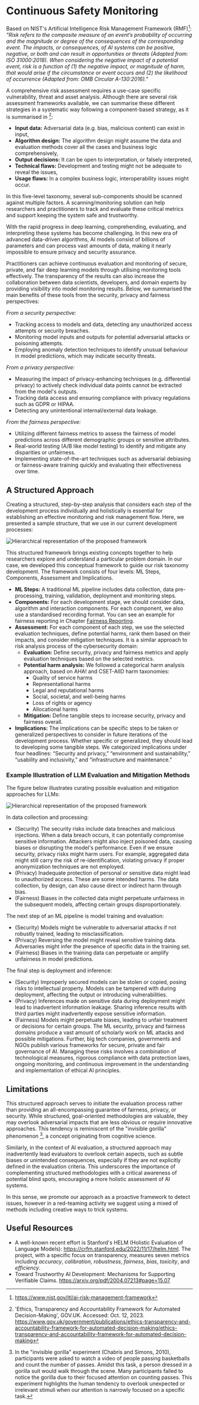 # Continuous Safety Monitoring

Based on NIST's Artificial Intelligence Risk Management Framework (RMF)[^nist]: _"Risk refers to the composite measure of an event’s probability of occurring and the magnitude or degree of the consequences of the corresponding event. The impacts, or consequences, of AI systems can be positive, negative, or both and can result in opportunities or threats (Adapted from: ISO 31000:2018). When considering the negative impact of a potential event, risk is a function of (1) the negative impact, or magnitude of harm, that would arise if the circumstance or event occurs and (2) the likelihood of occurrence (Adapted from: OMB Circular A-130:2016)."_

A comprehensive risk assessment requires a use-case specific vulnerability, threat and asset analysis. Although there are several risk assessment frameworks available, we can summarise these different strategies in a systematic way following a component-based strategy, as it is summarised in [^cdei]:

-   **Input data:** Adversarial data (e.g. bias, malicious content) can exist in input,
-   **Algorithm design:** The algorithm design might assume the data and evaluation methods cover all the cases and business logic comprehensively,
-   **Output decisions:** It can be open to interpretation, or falsely interpreted,
-   **Technical flaws:** Development and testing might not be adequate to reveal the issues,
-   **Usage flaws:** In a complex business logic, interoperability issues might occur.

In this five-level taxonomy, several sub-components should be scanned against multiple factors. A scanning/monitoring solution can help researchers and practitioners to track and evaluate these critical metrics and support keeping the system safe and trustworthy.

With the rapid progress in deep learning, comprehending, evaluating, and interpreting these systems has become challenging. In this new era of advanced data-driven algorithms, AI models consist of billions of parameters and can process vast amounts of data, making it nearly impossible to ensure privacy and security assurance.

Practitioners can achieve continuous evaluation and monitoring of secure, private, and fair deep learning models through utilising monitoring tools effectively. The transparency of the results can also increase the collaboration between data scientists, developers, and domain experts by providing visibility into model monitoring results. Below, we summarised the main benefits of these tools from the security, privacy and fairness perspectives:

*From a security perspective:*

- Tracking access to models and data, detecting any unauthorized access attempts or security breaches.
- Monitoring model inputs and outputs for potential adversarial attacks or poisoning attempts.
- Employing anomaly detection techniques to identify unusual behaviour in model predictions, which may indicate security threats.

*From a privacy perspective:*

- Measuring the impact of privacy-enhancing techniques (e.g. differential privacy) to actively check individual data points cannot be extracted from the model's outputs.
- Tracking data access and ensuring compliance with privacy regulations such as GDPR or HIPAA.
- Detecting any unintentional internal/external data leakage.

*From the fairness perspective:*

- Utilizing different fairness metrics to assess the fairness of model predictions across different demographic groups or sensitive attributes.
- Real-world testing (A/B like model testing) to identify and mitigate any disparities or unfairness.
- Implementing state-of-the-art techniques such as adversarial debiasing or fairness-aware training quickly and evaluating their effectiveness over time.


## A Structured Approach

Creating a structured, step-by-step analysis that considers each step of the development process individually and holistically is essential for establishing an effective monitoring and risk management flow. Here, we presented a sample structure, that we use in our current development processes: 

![Hierarchical representation of the proposed framework](../media/hierarchical-framework.png)

This structured framework brings existing concepts together to help researchers explore and understand a particular problem domain. In our case, we developed this conceptual framework to guide our risk taxonomy development. The framework consists of four levels: ML Steps, Components, Assessment and Implications.

-	**ML Steps:** A traditional ML pipeline includes data collection, data pre-processing, training, validation, deployment and monitoring steps.
-	**Components:** For each development stage, we should consider data, algorithm and interaction components. For each component, we also use a standardised recording format. You can see an example for fairness reporting in Chapter [Fairness Reporting](../fairness/recording_standard.md).
-	**Assessment:** For each component of each step, we use the selected evaluation techniques, define potential harms, rank them based on their impacts, and consider mitigation techniques. It is a similar approach to risk analysis process of the cybersecurity domain:
    - **Evaluation:** Define security, privacy and fairness metrics and apply evaluation techniques based on the selected metrics. 
    - **Potential harm analysis:** We followed a categorical harm analysis approach, based on AHA! and CSET-AIID harm taxonomies:
        -	Quality of service harms
        -	Representational harms
        -	Legal and reputational harms
        -	Social, societal, and well-being harms
        -	Loss of rights or agency
        -	Allocational harms
    - **Mitigation:** Define tangible steps to increase security, privacy and fairness overall.
- **Implications:** The implications can be specific steps to be taken or generalized perspectives to consider in future iterations of the development process. Whether specific or generalized, they should lead to developing some tangible steps. We categorized implications under four headlines: “Security and privacy,” “environment and sustainability,” “usability and inclusivity,” and “infrastructure and maintenance.” 

### Example Illustration of LLM Evaluation and Mitigation Methods

The figure below illustrates curating possible evaluation and mitigation approaches for LLMs:

![Hierarchical representation of the proposed framework](../media/framework-all.png)

In data collection and processing:
- (Security) The security risks include data breaches and malicious injections. When a data breach occurs, it can potentially compromise sensitive information. Attackers might also inject poisoned data, causing biases or disrupting the model's performance. Even if we ensure security, privacy risks might harm users. For example, aggregated data might still carry the risk of re-identification, violating privacy if proper anonymization techniques are not employed. 
- (Privacy) Inadequate protection of personal or sensitive data might lead to unauthorized access. These are some intended harms. The data collection, by design, can also cause direct or indirect harm through bias. 
- (Fairness) Biases in the collected data might perpetuate unfairness in the subsequent models, affecting certain groups disproportionately.

The next step of an ML pipeline is model training and evaluation:
- (Security) Models might be vulnerable to adversarial attacks if not robustly trained, leading to misclassification. 
- (Privacy) Reversing the model might reveal sensitive training data. Adversaries might infer the presence of specific data in the training set. 
- (Fairness) Biases in the training data can perpetuate or amplify unfairness in model predictions.

The final step is deployment and inference:
- (Security) Improperly secured models can be stolen or copied, posing risks to intellectual property. Models can be tampered with during deployment, affecting the output or introducing vulnerabilities. 
- (Privacy) Inferences made on sensitive data during deployment might lead to inadvertent information leakage. Sharing inference results with third parties might inadvertently expose sensitive information. 
- (Fairness) Models might perpetuate biases, leading to unfair treatment or decisions for certain groups.
The ML security, privacy and fairness domains produce a vast amount of scholarly work on ML attacks and possible mitigations. Further, big tech companies, governments and NGOs publish various frameworks for secure, private and fair governance of AI. Managing these risks involves a combination of technological measures, rigorous compliance with data protection laws, ongoing monitoring, and continuous improvement in the understanding and implementation of ethical AI principles. 

## Limitations

This structured approach serves to initiate the evaluation process rather than providing an all-encompassing guarantee of fairness, privacy, or security. While structured, goal-oriented methodologies are valuable, they may overlook adversarial impacts that are less obvious or require innovative approaches. This tendency is reminiscent of the "invisible gorilla" phenomenon [^gorilla], a concept originating from cognitive science.

Similarly, in the context of AI evaluation, a structured approach may inadvertently lead evaluators to overlook certain aspects, such as subtle biases or unintended consequences, especially if they are not explicitly defined in the evaluation criteria. This underscores the importance of complementing structured methodologies with a critical awareness of potential blind spots, encouraging a more holistic assessment of AI systems.

In this sense, we promote our approach as a proactive framework to detect issues, however in a red-teaming activity we suggest using a mixed of methods including creative ways to trick systems.

[^gorilla]: In the "invisible gorilla" experiment (Chabris and Simons, 2010), participants were asked to watch a video of people passing basketballs and count the number of passes. Amidst this task, a person dressed in a gorilla suit would walk through the scene. Many participants failed to notice the gorilla due to their focused attention on counting passes. This experiment highlights the human tendency to overlook unexpected or irrelevant stimuli when our attention is narrowly focused on a specific task.

## Useful Resources

- A well-known recent effort is Stanford's HELM (Holistic Evaluation of Language Models): <https://crfm.stanford.edu/2022/11/17/helm.html>. The project, with a specific focus on transparency, measures seven metrics including *accuracy*, *calibration*, *robustness*, *fairness*, *bias*, *toxicity*, and *efficiency*.
- Toward Trustworthy AI Development: Mechanisms for Supporting Verifiable Claims. <https://arxiv.org/pdf/2004.07213#page=15.07>


[^nist]: <https://www.nist.gov/itl/ai-risk-management-framework>
[^cdei]: 'Ethics, Transparency and Accountability Framework for Automated Decision-Making', GOV.UK. Accessed: Oct. 12, 2023. <https://www.gov.uk/government/publications/ethics-transparency-and-accountability-framework-for-automated-decision-making/ethics-transparency-and-accountability-framework-for-automated-decision-making>